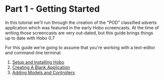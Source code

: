 # Part 1 - Getting Started

In this tutorial we'll run through the creation of the "POD" classified adverts application which was featured in the early Hobo screencasts. At the time of writing those screencasts are very out-dated, but this guide brings things up to date with Hobo 0.7

For this guide we're going to assume that you're working with a text-editor and command-line terminal.

1. [Setup and Installing Hobo](/pod-tutorial/1-1-install-setup)
2. [Creating A Blank Application](/pod-tutorial/1-2-blank-app)
3. [Adding Models and Controllers](/pod-tutorial/1-3-models-controllers)